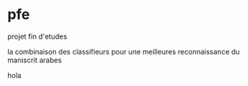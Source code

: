 # pfe
projet fin d'etudes

la combinaison des classifieurs pour une meilleures reconnaissance du maniscrit arabes 

hola
